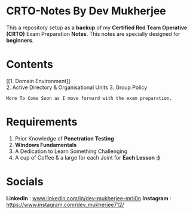 # CRTO-Notes By Dev Mukherjee
This a repository setup as a **backup** of my **Certified Red Team Operative** **(CRTO)** Exam Preparation **Notes**. This notes are specially designed for **beginners**.

# Contents
[[1. Domain Environment]] <br/>
2. Active Directory & Organisational Units
3. Group Policy 

`More To Come Soon as I move forward with the exam preparation.`

# Requirements
1. Prior Knowledge of **Penetration Testing**
2. **Windows Fundamentals**
3. A Dedication to Learn Something Challenging
4. A cup of Coffee & a large for each Joint for **Each Lesson** **:)**

# Socials
**LinkedIn** : www.linkedin.com/in/dev-mukherjee-mrli0n
**Instagram** : https://www.instagram.com/dev_mukherjee712/
